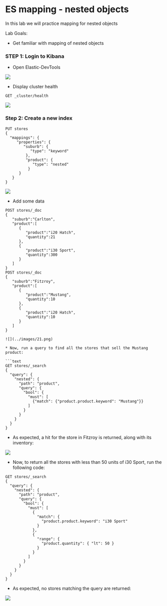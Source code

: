 # ES mapping - nested objects

In this lab we will practice mapping for nested objects


Lab Goals:

* Get familiar with mapping of nested objects

### STEP 1: Login to Kibana

* Open Elastic-DevTools

![](../images/05.png)

* Display cluster health

```shell
GET _cluster/health
```
![](../images/07.png)

### Step 2: Create a new index

```text
PUT stores
{
  "mappings": {
     "properties": {
        "suburb": {
           "type": "keyword"
         },
         "product": {
            "type": "nested"
          }
      }
   }
}
```

![](../images/20.png)

* Add some data

```text
POST stores/_doc
{
   "suburb":"Carlton",
   "product":[
      {
         "product":"i20 Hatch",
         "quantity":21
      },
      {
         "product":"i30 Sport",
         "quantity":300
      }
   ]
}
POST stores/_doc
{
   "suburb":"Fitzroy",
   "product":[
      {
         "product":"Mustang",
         "quantity":10
      },
      {
         "product":"i20 Hatch",
         "quantity":10
      }
   ]
}

![](../images/21.png)

* Now, run a query to find all the stores that sell the Mustang product:

```text
GET stores/_search
{
  "query": {
    "nested": {
      "path": "product",
      "query": {
        "bool": {
          "must": [
            {"match": {"product.product.keyword": "Mustang"}}
          ]
        }
      }
    }
  }
}
```

* As expected, a hit for the store in Fitzroy is returned, along with its inventory:

![](../images/22.png)

* Now, to return all the stores with less than 50 units of i30 Sport, run the following code:
  
```text
GET stores/_search
{
  "query": {
    "nested": {
      "path": "product",
      "query": {
        "bool": {
          "must": [
            {
              "match": {
                "product.product.keyword": "i30 Sport"
              }
            },
            {
              "range": {
                "product.quantity": { "lt": 50 }
              }
            }
          ]
        }
      }
    }
  }
}
```

   
* As expected, no stores matching the query are returned:

![](../images/23.png)

